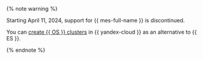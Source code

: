 {% note warning %}

Starting April 11, 2024, support for {{ mes-full-name }} is discontinued.

You can [create {{ OS }} clusters](../../../managed-opensearch/operations/cluster-create.md) in {{ yandex-cloud }} as an alternative to {{ ES }}.

{% endnote %}
